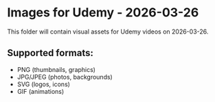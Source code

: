 # Images for Udemy - 2026-03-26

This folder will contain visual assets for Udemy videos on 2026-03-26.

## Supported formats:
- PNG (thumbnails, graphics)
- JPG/JPEG (photos, backgrounds)
- SVG (logos, icons)
- GIF (animations)
